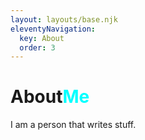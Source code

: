 ```yaml
---
layout: layouts/base.njk
eleventyNavigation:
  key: About
  order: 3
---
```

<h1>About<span style="color: cyan">Me</span></h1>
I am a person that writes stuff.
